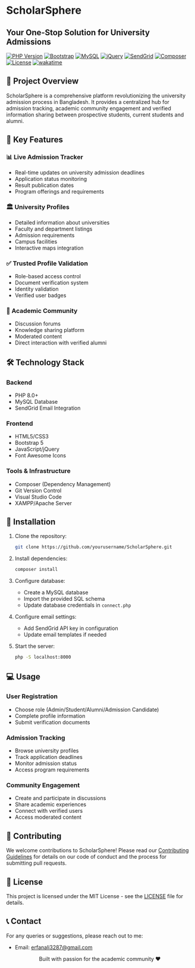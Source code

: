 # ScholarSphere

## Your One-Stop Solution for University Admissions

[![PHP Version](https://img.shields.io/badge/PHP-8.0%2B-blue.svg)](https://www.php.net)
[![Bootstrap](https://img.shields.io/badge/Bootstrap-5.0-purple.svg)](https://getbootstrap.com)
[![MySQL](https://img.shields.io/badge/MySQL-8.0-orange.svg)](https://www.mysql.com)
[![jQuery](https://img.shields.io/badge/jQuery-3.6-blue.svg)](https://jquery.com)
[![SendGrid](https://img.shields.io/badge/SendGrid-Integrated-green.svg)](https://sendgrid.com)
[![Composer](https://img.shields.io/badge/Composer-2.0-yellow.svg)](https://getcomposer.org)
[![License](https://img.shields.io/badge/License-MIT-green.svg)](LICENSE)
[![wakatime](https://wakatime.com/badge/user/55b3480f-fbb9-40ba-bd9a-c04c257f4e39/project/64e24da4-786f-4600-ac01-906acdc158e6.svg)](https://wakatime.com/badge/user/55b3480f-fbb9-40ba-bd9a-c04c257f4e39/project/64e24da4-786f-4600-ac01-906acdc158e6)

## 🎯 Project Overview

ScholarSphere is a comprehensive platform revolutionizing the university admission process in Bangladesh. It provides a centralized hub for admission tracking, academic community engagement and verified information sharing between prospective students, current students and alumni.

## 🌟 Key Features

### 📊 Live Admission Tracker

- Real-time updates on university admission deadlines
- Application status monitoring
- Result publication dates
- Program offerings and requirements

### 🏛️ University Profiles

- Detailed information about universities
- Faculty and department listings
- Admission requirements
- Campus facilities
- Interactive maps integration

### ✅ Trusted Profile Validation

- Role-based access control
- Document verification system
- Identity validation
- Verified user badges

### 💬 Academic Community

- Discussion forums
- Knowledge sharing platform
- Moderated content
- Direct interaction with verified alumni

## 🛠️ Technology Stack

### Backend

- PHP 8.0+
- MySQL Database
- SendGrid Email Integration

### Frontend

- HTML5/CSS3
- Bootstrap 5
- JavaScript/jQuery
- Font Awesome Icons

### Tools & Infrastructure

- Composer (Dependency Management)
- Git Version Control
- Visual Studio Code
- XAMPP/Apache Server

## 🚀 Installation

1. Clone the repository:

   ```bash
   git clone https://github.com/yourusername/ScholarSphere.git
   ```

2. Install dependencies:

   ```bash
   composer install
   ```

3. Configure database:

   - Create a MySQL database
   - Import the provided SQL schema
   - Update database credentials in `connect.php`

4. Configure email settings:

   - Add SendGrid API key in configuration
   - Update email templates if needed

5. Start the server:

   ```bash
   php -S localhost:8000
   ```

## 💻 Usage

### User Registration

- Choose role (Admin/Student/Alumni/Admission Candidate)
- Complete profile information
- Submit verification documents

### Admission Tracking

- Browse university profiles
- Track application deadlines
- Monitor admission status
- Access program requirements

### Community Engagement

- Create and participate in discussions
- Share academic experiences
- Connect with verified users
- Access moderated content

## 🤝 Contributing

We welcome contributions to ScholarSphere! Please read our [Contributing Guidelines](ScholarSphere/CONTRIBUTING) for details on our code of conduct and the process for submitting pull requests.

## 📝 License

This project is licensed under the MIT License - see the [LICENSE](LICENSE) file for details.

## 📞 Contact

For any queries or suggestions, please reach out to me:

- Email: [erfanali3287@gmail.com](mailto:erfanali3287@gmail.com)

<p align="center">Built with passion for the academic community ❤️</p>
